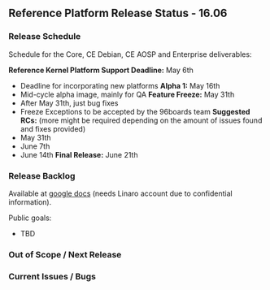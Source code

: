 ## Reference Platform Release Status - 16.06 

### Release Schedule

Schedule for the Core, CE Debian, CE AOSP and Enterprise deliverables:

**Reference Kernel Platform Support Deadline:** May 6th
 - Deadline for incorporating new platforms
**Alpha 1:** May 16th
 - Mid-cycle alpha image, mainly for QA
**Feature Freeze:** May 31th
 - After May 31th, just bug fixes
 - Freeze Exceptions to be accepted by the 96boards team
**Suggested RCs:** (more might be required depending on the amount of issues found and fixes provided)
 - May 31th
 - June 7th
 - June 14th
**Final Release:** June 21th

### Release Backlog

Available at [google docs](https://docs.google.com/document/d/1utMREYtMKmC0eRM3duWCNTJ1oMNPPxMnvB_TTUOcWqg/edit) (needs Linaro account due to confidential information).

Public goals:
- TBD

### Out of Scope / Next Release

### Current Issues / Bugs
